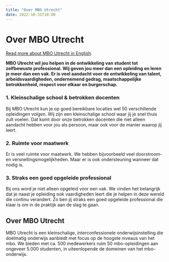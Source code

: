 ```yaml
---
title: "Over MBO Utrecht"
date: 2022-10-31T10:00
---
```


# Over MBO Utrecht
[Read more about MBO Utrecht in English](/posts/2022-10-31-about-mboutrecht/).

**MBO Utrecht wil jou helpen in de ontwikkeling van student tot zelfbewuste professional. Wij geven jou meer dan een opleiding en leren je meer dan een vak. Er is veel aandacht voor de ontwikkeling van talent, arbeidsvaardigheden, ondernemend gedrag, maatschappelijke betrokkenheid, respect voor elkaar en burgerschap.**

### 1. Kleinschalige school & betrokken docenten
Bij MBO Utrecht kun je op goed bereikbare locaties wel 50 verschillende opleidingen volgen. Wij zijn een kleinschalige school waar jij je snel thuis zult voelen. Dat komt door onze betrokken docenten die niet alleen aandacht hebben voor jou als persoon, maar ook voor de manier waarop jij leert.

### 2. Ruimte voor maatwerk
Er is veel ruimte voor maatwerk. We hebben bijvoorbeeld veel doorstroom- en versnellingsmogelijkheden. Maar er is ook ondersteuning wanneer dat nodig is.

### 3. Straks een goed opgeleide professional
Bij ons word je niet alleen opgeleid voor een vak. We vinden het belangrijk dat je naast je opleiding ook vaardigheden leert die je helpen in deze wereld die continu verandert. Zo ben jij straks een goed opgeleide professional die klaar is om in de praktijk aan de slag te gaan.

## Over MBO Utrecht
MBO Utrecht is een kleinschalige, interconfessionele onderwijsinstelling die doelmatig onderwijs aanbiedt met focus op de hoogste niveaus van het mbo. We bieden met ca. 500 medewerkers ruim 50 mbo-opleidingen aan ongeveer 5.000 studenten, in uiteenlopende de domeinen van het mbo-onderwijs.
